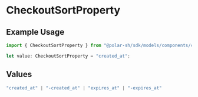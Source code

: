 # CheckoutSortProperty

## Example Usage

```typescript
import { CheckoutSortProperty } from "@polar-sh/sdk/models/components/checkoutsortproperty.js";

let value: CheckoutSortProperty = "created_at";
```

## Values

```typescript
"created_at" | "-created_at" | "expires_at" | "-expires_at"
```